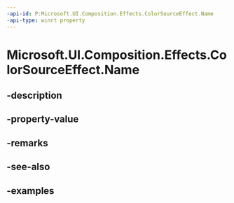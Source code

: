 ```yaml
---
-api-id: P:Microsoft.UI.Composition.Effects.ColorSourceEffect.Name
-api-type: winrt property
---
```


# Microsoft.UI.Composition.Effects.ColorSourceEffect.Name

<!--
public string Name { get; set; }
-->


## -description

## -property-value

## -remarks

## -see-also

## -examples


